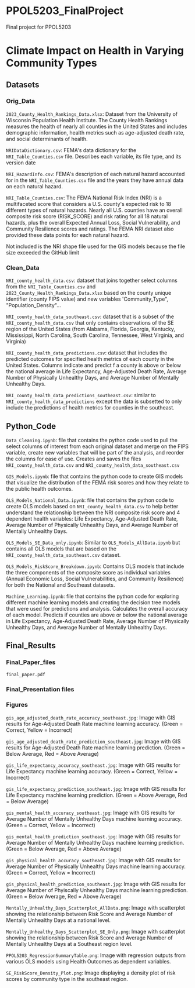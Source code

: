 # PPOL5203_FinalProject
Final project for PPOL5203


# Climate Impact on Health in Varying Community Types

## Datasets

### Orig_Data

`2023_County_Health_Rankings_Data.xlsx`: Dataset from the University of Wisconsin Population Health Institute. The County Health Rankings measures the health of nearly all counties in the United States and includes demographic information, health metrics such as age-adjusted death rate, and social determinants of health. 

`NRIDataDictionary.csv`: FEMA's data dictionary for the `NRI_Table_Counties.csv` file. Describes each variable, its file type, and its version date

`NRI_HazardInfo.csv`: FEMA's description of each natural hazard accounted for in the `NRI_Table_Counties.csv` file and the years they have annual data on each natural hazard.

`NRI_Table_Counties.csv`: The FEMA National Risk Index (NRI) is a multifaceted score that considers a U.S. county's expected risk to 18 different types of natural hazards. Nearly all U.S. counties have an overall composite risk score (RISK_SCORE) and risk rating for all 18 natural hazards, plus the overall Expected Annual Loss, Social Vulnerability, and Community Resilience scores and ratings. The FEMA NRI dataset also provided these data points for each natural hazard. 

Not included is the NRI shape file used for the GIS models because the file size exceeded the GitHub limit

### Clean_Data

`NRI_county_health_data.csv`: dataset that joins together select columns from the `NRI_Table_Counties.csv` and `2023_County_Health_Rankings_Data.xlsx` based on the county unique identifier (county FIPS value) and new variables 'Community_Type", "Population_Density"...

`NRI_county_health_data_southeast.csv`: dataset that is a subset of the `NRI_county_health_data.csv` that only contains observations of the SE region of the United States (from Alabama, Florida, Georgia, Kentucky, Mississippi, North Carolina, South Carolina, Tennessee, West Virginia, and Virginia)

`NRI_county_health_data_predictions.csv`: dataset that includes the predicted outcomes for specified health metrics of each county in the United States. Columns indicate and predict f a county is above or below the national average in Life Expectancy, Age-Adjusted Death Rate, Average Number of Physically Unhealthy Days, and Average Number of Mentally Unhealthy Days.

`NRI_county_health_data_predictions_southeast.csv`: similar to `NRI_county_health_data_predictions` except the data is subsetted to only include the predictions of health metrics for counties in the southeast.



## Python_Code

`Data_Cleaning.ipynb`: file that contains the python code used to pull the select columns of interest from each original dataset and merge on the FIPS variable, create new variables that will be part of the analysis, and reorder the columns for ease of use. Creates and saves the files `NRI_county_health_data.csv` and `NRI_county_health_data_southeast.csv`

`GIS_Models.ipynb`: file that contains the python code to create GIS models that visualize the distribution of the FEMA risk scores and how they relate to the public health outcomes. 

`OLS_Models_National_Data.ipynb`: file that contains the python code to create OLS models based on `NRI_county_health_data.csv` to help better understand the relationship between the NRI composite risk score and 4 dependent health variables: Life Expectancy, Age-Adjusted Death Rate, Average Number of Physically Unhealthy Days, and Average Number of Mentally Unhealthy Days. 

`OLS_Models_SE_Data_only.ipynb`: Similar to `OLS_Models_AllData.ipynb` but contains all OLS models that are based on the `NRI_county_health_data_southeast.csv` dataset.

`OLS_Models_RiskScore_Breakdown.ipynb`: Contains OLS models that include the three components of the composite score as individual variables (Annual Economic Loss, Social Vulnerabilities, and Community Resilience) for both the National and Southeast datasets.

`Machine_Learning.ipynb`: file that contains the python code for exploring different machine learning models and creating the decision tree models that were used for predictions and analysis. Calculates the overall accuracy of each model. Predicts if counties are above or below the national average in Life Expectancy, Age-Adjusted Death Rate, Average Number of Physically Unhealthy Days, and Average Number of Mentally Unhealthy Days. 


## Final_Results

### Final_Paper_files

`final_paper.pdf`

### Final_Presentation files



### Figures

`gis_age_adjusted_death_rate_accuracy_southeast.jpg`: Image with GIS results for Age-Adjusted Death Rate machine learning accuracy. (Green = Correct, Yellow = Incorrect)

`gis_age_adjusted_death_rate_prediction_southeast.jpg`: Image with GIS results for Age-Adjusted Death Rate machine learning prediction. (Green = Below Average, Red = Above Average)

`gis_life_expectancy_accuracy_southeast.jpg`: Image with GIS results for Life Expectancy machine learning accuracy. (Green = Correct, Yellow = Incorrect)

`gis_life_expectancy_prediction_southeast.jpg`: Image with GIS results for Life Expectancy machine learning prediction. (Green = Above Average, Red = Below Average)

`gis_mental_health_accuracy_southeast.jpg`: Image with GIS results for Average Number of Mentally Unhealthy Days machine learning accuracy. (Green = Correct, Yellow = Incorrect)

`gis_mental_health_prediction_southeast.jpg`: Image with GIS results for Average Number of Mentally Unhealthy Days machine learning prediction. (Green = Below Average, Red = Above Average)

`gis_physical_health_accuracy_southeast.jpg`: Image with GIS results for Average Number of Physically Unhealthy Days machine learning accuracy. (Green = Correct, Yellow = Incorrect)

`gis_physical_health_prediction_southeast.jpg`: Image with GIS results for Average Number of Phyiscally Unhealthy Days machine learning prediction. (Green = Below Average, Red = Above Average)

`Mentally_Unhealthy_Days_Scatterplot_AllData.png`: Image with scatterplot showing the relationship between Risk Score and Average Number of Mentally Unhealthy Days at a national level.

`Mentally_Unhealthy_Days_Scatterplot_SE_Only.png`: Image with scatterplot showing the relationship between Risk Score and Average Number of Mentally Unhealthy Days at a Southeast region level.

`PPOL5203_RegressionSummaryTable.png`: Image with regression outputs from various OLS models using Health Outcomes as dependent variables.

`SE_RiskScore_Density_Plot.png`: Image displaying a density plot of risk scores by community type in the southeast region.
